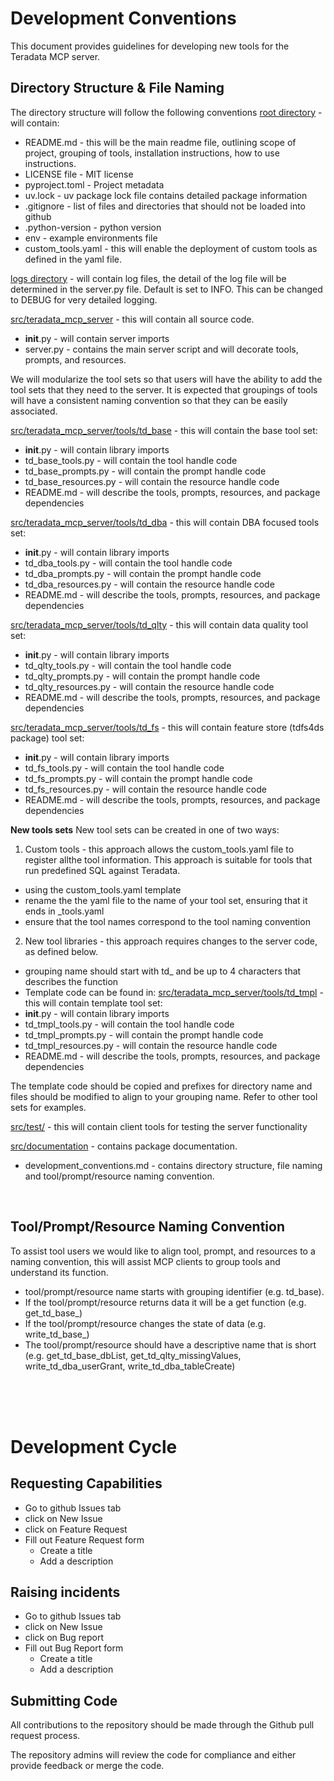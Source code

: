 
# Development Conventions

This document provides guidelines for developing new tools for the Teradata MCP server.
<br>

## Directory Structure & File Naming

The directory structure will follow the following conventions
[root directory](./) - will contain:
- README.md - this will be the main readme file, outlining scope of project, grouping of tools, installation instructions, how to use instructions.
- LICENSE file - MIT license
- pyproject.toml - Project metadata
- uv.lock - uv package lock file contains detailed package information
- .gitignore - list of files and directories that should not be loaded into github
- .python-version - python version
- env - example environments file
- custom_tools.yaml - this will enable the deployment of custom tools as defined in the yaml file.

[logs directory](./logs/) - will contain log files, the detail of the log file will be determined in the server.py file.  Default is set to INFO.  This can be changed to DEBUG for very detailed logging.

[src/teradata_mcp_server](./src/teradata_mcp_server) - this will contain all source code.
- __init__.py - will contain server imports
- server.py - contains the main server script and will decorate tools, prompts, and resources.

We will modularize the tool sets so that users will have the ability to add the tool sets that they need to the server.  It is expected that groupings of tools will have a consistent naming convention so that they can be easily associated.  

[src/teradata_mcp_server/tools/td_base](./src/teradata_mcp_server/tools/td_base) - this will contain the base tool set:
- __init__.py - will contain library imports
- td_base_tools.py - will contain the tool handle code
- td_base_prompts.py - will contain the prompt handle code
- td_base_resources.py - will contain the resource handle code
- README.md - will describe the tools, prompts, resources, and package dependencies

[src/teradata_mcp_server/tools/td_dba](./src/teradata_mcp_server/tools/td_dba) - this will contain DBA focused tools set:
- __init__.py - will contain library imports
- td_dba_tools.py - will contain the tool handle code
- td_dba_prompts.py - will contain the prompt handle code
- td_dba_resources.py - will contain the resource handle code
- README.md - will describe the tools, prompts, resources, and package dependencies

[src/teradata_mcp_server/tools/td_qlty](./src/teradata_mcp_server/tools/td_qlty) - this will contain data quality tool set:
- __init__.py - will contain library imports
- td_qlty_tools.py - will contain the tool handle code
- td_qlty_prompts.py - will contain the prompt handle code
- td_qlty_resources.py - will contain the resource handle code
- README.md - will describe the tools, prompts, resources, and package dependencies

[src/teradata_mcp_server/tools/td_fs](./src/teradata_mcp_server/tools/td_fs) - this will contain feature store (tdfs4ds package) tool set:
- __init__.py - will contain library imports
- td_fs_tools.py - will contain the tool handle code
- td_fs_prompts.py - will contain the prompt handle code
- td_fs_resources.py - will contain the resource handle code
- README.md - will describe the tools, prompts, resources, and package dependencies

**New tools sets**
New tool sets can be created in one of two ways:
1. Custom tools - this approach allows the custom_tools.yaml file to register allthe tool information.  This approach is suitable for tools that run predefined SQL against Teradata.
- using the custom_tools.yaml template 
- rename the the yaml file to the name of your tool set, ensuring that it ends in _tools.yaml
- ensure that the tool names correspond to the tool naming convention

2. New tool libraries - this approach requires changes to the server code, as defined below.
- grouping name should start with td_ and be up to 4 characters that describes the function
- Template code can be found in:
[src/teradata_mcp_server/tools/td_tmpl](./src/teradata_mcp_server/tools/td_tmpl) - this will contain template tool set:
- __init__.py - will contain library imports
- td_tmpl_tools.py - will contain the tool handle code
- td_tmpl_prompts.py - will contain the prompt handle code
- td_tmpl_resources.py - will contain the resource handle code
- README.md - will describe the tools, prompts, resources, and package dependencies

The template code should be copied and prefixes for directory name and files should be modified to align to your grouping name.  Refer to other tool sets for examples.

[src/test/](./src/test/) - this will contain client tools for testing the server functionality

[src/documentation](./src/documentation/) - contains package documentation.
- development_conventions.md - contains directory structure, file naming and tool/prompt/resource naming convention.

<br>

## Tool/Prompt/Resource Naming Convention
To assist tool users we would like to align tool, prompt, and resources to a naming convention, this will assist MCP clients to group tools and understand its function.

- tool/prompt/resource name starts with grouping identifier (e.g. td_base).
- If the tool/prompt/resource returns data it will be a get function  (e.g.  get_td_base_)
- If the tool/prompt/resource changes the state of data (e.g. write_td_base_)
- The tool/prompt/resource should have a descriptive name that is short  (e.g. get_td_base_dbList, get_td_qlty_missingValues, write_td_dba_userGrant, write_td_dba_tableCreate)

<br><br><br>

# Development Cycle

## Requesting Capabilities
- Go to github Issues tab
- click on New Issue
- click on Feature Request
- Fill out Feature Request form
    - Create a title
    - Add a description

## Raising incidents
- Go to github Issues tab
- click on New Issue
- click on Bug report
- Fill out Bug Report form
    - Create a title
    - Add a description


## Submitting Code
All contributions to the repository should be made through the Github pull request process.  

The repository admins will review the code for compliance and either provide feedback or merge the code.
